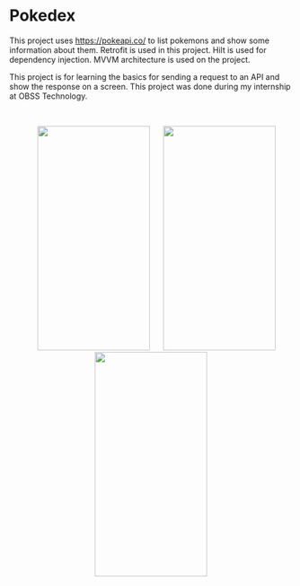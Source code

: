 # Pokedex

This project uses https://pokeapi.co/ to list pokemons and show some information about them. Retrofit is used in this project. Hilt is used for 
dependency injection. MVVM architecture is used on the project.

This project is for learning the basics for sending a request to an API and show the response on a screen. This project was done during my internship at OBSS Technology.

&nbsp;

<p align="center" >

<img src="https://user-images.githubusercontent.com/61623237/215550533-c51643e0-c7eb-4365-a497-45d8f4600a66.png" width="200" height="400" hspace="20" >

<img src="https://user-images.githubusercontent.com/61623237/215550553-56d2bcc5-e8e9-4017-ba33-76c6633e1b0e.png" width="200" height="400" >

<img src="https://user-images.githubusercontent.com/61623237/215550558-273ff063-2d8e-4b63-8633-61b633750e17.png" width="200" height="400" hspace="20">
